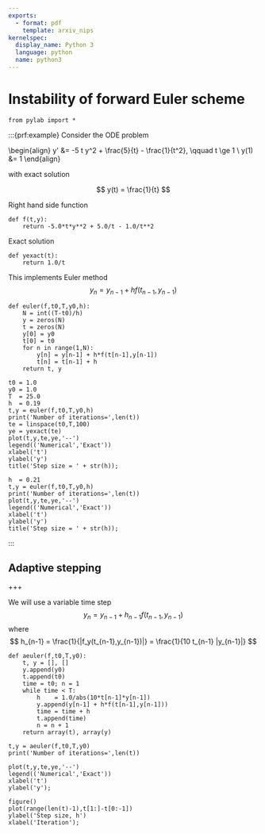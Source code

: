 ```yaml
---
exports:
  - format: pdf
    template: arxiv_nips
kernelspec:
  display_name: Python 3
  language: python
  name: python3
---
```


# Instability of forward Euler scheme

```{code-cell}
from pylab import *
```

:::{prf:example}
Consider the ODE problem

\begin{align}
y' &= -5 t y^2 + \frac{5}{t} - \frac{1}{t^2}, \qquad t \ge 1 \\
y(1) &= 1
\end{align}

with exact solution

$$
y(t) = \frac{1}{t}
$$

Right hand side function

```{code-cell} ipython3
def f(t,y):
    return -5.0*t*y**2 + 5.0/t - 1.0/t**2
```

Exact solution

```{code-cell} ipython3
def yexact(t):
    return 1.0/t
```

This implements Euler method
$$
y_n = y_{n-1} + h f(t_{n-1},y_{n-1})
$$

```{code-cell} ipython3
def euler(f,t0,T,y0,h):
    N = int((T-t0)/h)
    y = zeros(N)
    t = zeros(N)
    y[0] = y0
    t[0] = t0
    for n in range(1,N):
        y[n] = y[n-1] + h*f(t[n-1],y[n-1])
        t[n] = t[n-1] + h
    return t, y
```

```{code-cell} ipython3
t0 = 1.0
y0 = 1.0
T  = 25.0
h  = 0.19
t,y = euler(f,t0,T,y0,h)
print('Number of iterations=',len(t))
te = linspace(t0,T,100)
ye = yexact(te)
plot(t,y,te,ye,'--')
legend(('Numerical','Exact'))
xlabel('t')
ylabel('y')
title('Step size = ' + str(h));
```

```{code-cell} ipython3
h  = 0.21
t,y = euler(f,t0,T,y0,h)
print('Number of iterations=',len(t))
plot(t,y,te,ye,'--')
legend(('Numerical','Exact'))
xlabel('t')
ylabel('y')
title('Step size = ' + str(h));
```
:::

## Adaptive stepping

+++

We will use a variable time step
$$
y_n = y_{n-1} + h_{n-1} f(t_{n-1}, y_{n-1})
$$
where
$$
h_{n-1} = \frac{1}{|f_y(t_{n-1},y_{n-1})|} = \frac{1}{10 t_{n-1} |y_{n-1}|}
$$

```{code-cell} ipython3
def aeuler(f,t0,T,y0):
    t, y = [], []
    y.append(y0)
    t.append(t0)
    time = t0; n = 1
    while time < T:
        h    = 1.0/abs(10*t[n-1]*y[n-1])
        y.append(y[n-1] + h*f(t[n-1],y[n-1]))
        time = time + h
        t.append(time)
        n = n + 1
    return array(t), array(y)
```

```{code-cell} ipython3
t,y = aeuler(f,t0,T,y0)
print('Number of iterations=',len(t))

plot(t,y,te,ye,'--')
legend(('Numerical','Exact'))
xlabel('t')
ylabel('y');

figure()
plot(range(len(t)-1),t[1:]-t[0:-1])
ylabel('Step size, h')
xlabel('Iteration');
```
